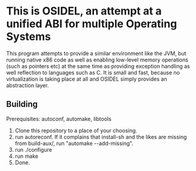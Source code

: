 # This is OSIDEL, an attempt at a unified ABI for multiple Operating Systems

This program attempts to provide a similar environment like the JVM, but running native x86 code as well as 
enabling low-level memory operations (such as pointers etc) at the same time as providing exception handling 
as well reflection to languages such as C. It is small and fast, because no virtualization is taking place at all
and OSIDEL simply provides an abstraction layer.

## Building

Prerequisites: autoconf, automake, libtools

1. Clone this repository to a place of your choosing.
2. run autoreconf. If it complains that install-sh and the likes are missing from build-aux/, run "automake --add-missing".
3. run ./configure
4. run make
5. Done.


